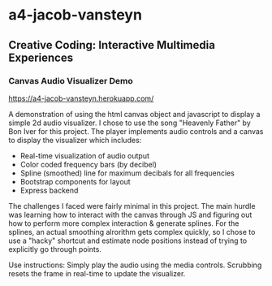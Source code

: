 # a4-jacob-vansteyn
## Creative Coding: Interactive Multimedia Experiences
### Canvas Audio Visualizer Demo

https://a4-jacob-vansteyn.herokuapp.com/

A demonstration of using the html canvas object and javascript to display a simple 2d audio visualizer.
I chose to use the song "Heavenly Father" by Bon Iver for this project.
The player implements audio controls and a canvas to display the visualizer which includes:
  - Real-time visualization of audio output
  - Color coded frequency bars (by decibel)
  - Spline (smoothed) line for maximum decibals for all frequencies
  - Bootstrap components for layout
  - Express backend

The challenges I faced were fairly minimal in this project. The main hurdle was learning how to interact with the canvas through JS and figuring out how to perform more complex interaction & generate splines.
For the splines, an actual smoothing alrorithm gets complex quickly, so I chose to use a "hacky" shortcut and estimate node positions instead of trying to explicitly go through points.

Use instructions:
Simply play the audio using the media controls. Scrubbing resets the frame in real-time to update the visualizer.